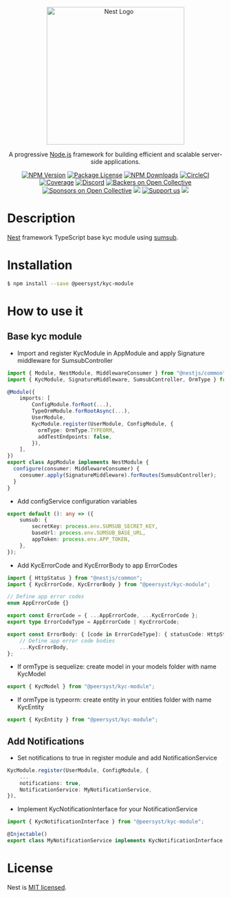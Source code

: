 <p align="center">
  <a href="http://nestjs.com/" target="blank"><img src="https://nestjs.com/img/logo_text.svg" width="320" alt="Nest Logo" /></a>
</p>

[circleci-image]: https://img.shields.io/circleci/build/github/nestjs/nest/master?token=abc123def456
[circleci-url]: https://circleci.com/gh/nestjs/nest

  <p align="center">A progressive <a href="http://nodejs.org" target="_blank">Node.js</a> framework for building efficient and scalable server-side applications.</p>
    <p align="center">
<a href="https://www.npmjs.com/~nestjscore" target="_blank"><img src="https://img.shields.io/npm/v/@nestjs/core.svg" alt="NPM Version" /></a>
<a href="https://www.npmjs.com/~nestjscore" target="_blank"><img src="https://img.shields.io/npm/l/@nestjs/core.svg" alt="Package License" /></a>
<a href="https://www.npmjs.com/~nestjscore" target="_blank"><img src="https://img.shields.io/npm/dm/@nestjs/common.svg" alt="NPM Downloads" /></a>
<a href="https://circleci.com/gh/nestjs/nest" target="_blank"><img src="https://img.shields.io/circleci/build/github/nestjs/nest/master" alt="CircleCI" /></a>
<a href="https://coveralls.io/github/nestjs/nest?branch=master" target="_blank"><img src="https://coveralls.io/repos/github/nestjs/nest/badge.svg?branch=master#9" alt="Coverage" /></a>
<a href="https://discord.gg/G7Qnnhy" target="_blank"><img src="https://img.shields.io/badge/discord-online-brightgreen.svg" alt="Discord"/></a>
<a href="https://opencollective.com/nest#backer" target="_blank"><img src="https://opencollective.com/nest/backers/badge.svg" alt="Backers on Open Collective" /></a>
<a href="https://opencollective.com/nest#sponsor" target="_blank"><img src="https://opencollective.com/nest/sponsors/badge.svg" alt="Sponsors on Open Collective" /></a>
  <a href="https://paypal.me/kamilmysliwiec" target="_blank"><img src="https://img.shields.io/badge/Donate-PayPal-ff3f59.svg"/></a>
    <a href="https://opencollective.com/nest#sponsor"  target="_blank"><img src="https://img.shields.io/badge/Support%20us-Open%20Collective-41B883.svg" alt="Support us"></a>
  <a href="https://twitter.com/nestframework" target="_blank"><img src="https://img.shields.io/twitter/follow/nestframework.svg?style=social&label=Follow"></a>
</p>

# Description

[Nest](https://github.com/nestjs/nest) framework TypeScript base kyc module using [sumsub](https://sumsub.com/).

# Installation

```bash
$ npm install --save @peersyst/kyc-module
```

# How to use it
## Base kyc module

- Import and register KycModule in AppModule and apply Signature middleware for SumsubController
```typescript
import { Module, NestModule, MiddlewareConsumer } from "@nestjs/common";
import { KycModule, SignatureMiddleware, SumsubController, OrmType } from "@peersyst/kyc-module";

@Module({
    imports: [
        ConfigModule.forRoot(...),
        TypeOrmModule.forRootAsync(...),
        UserModule,
        KycModule.register(UserModule, ConfigModule, {
          ormType: OrmType.TYPEORM,
          addTestEndpoints: false,
        }),
    ],
})
export class AppModule implements NestModule {
  configure(consumer: MiddlewareConsumer) {
    consumer.apply(SignatureMiddleware).forRoutes(SumsubController);
  }
}
```

- Add configService configuration variables
```typescript
export default (): any => ({
    sumsub: {
        secretKey: process.env.SUMSUB_SECRET_KEY,
        baseUrl: process.env.SUMSUB_BASE_URL,
        appToken: process.env.APP_TOKEN,
    },
});
```

- Add KycErrorCode and KycErrorBody to app ErrorCodes
```typescript
import { HttpStatus } from "@nestjs/common";
import { KycErrorCode, KycErrorBody } from "@peersyst/kyc-module";

// Define app error codes
enum AppErrorCode {}

export const ErrorCode = { ...AppErrorCode, ...KycErrorCode };
export type ErrorCodeType = AppErrorCode | KycErrorCode;

export const ErrorBody: { [code in ErrorCodeType]: { statusCode: HttpStatus; message: string } } = {
    // Define app error code bodies
    ...KycErrorBody,
};
```

- If ormType is sequelize: create model in your models folder with name KycModel
```typescript
export { KycModel } from "@peersyst/kyc-module";
```

- If ormType is typeorm: create entity in your entities folder with name KycEntity
```typescript
export { KycEntity } from "@peersyst/kyc-module";
```

## Add Notifications

- Set notifications to true in register module and add NotificationService
```typescript
KycModule.register(UserModule, ConfigModule, {
    ...
    notifications: true,
    NotificationService: MyNotificationService,
}),
```

- Implement KycNotificationInterface for your NotificationService
```typescript
import { KycNotificationInterface } from "@peersyst/kyc-module";

@Injectable()
export class MyNotificationService implements KycNotificationInterface {...}
```

# License

Nest is [MIT licensed](LICENSE).
